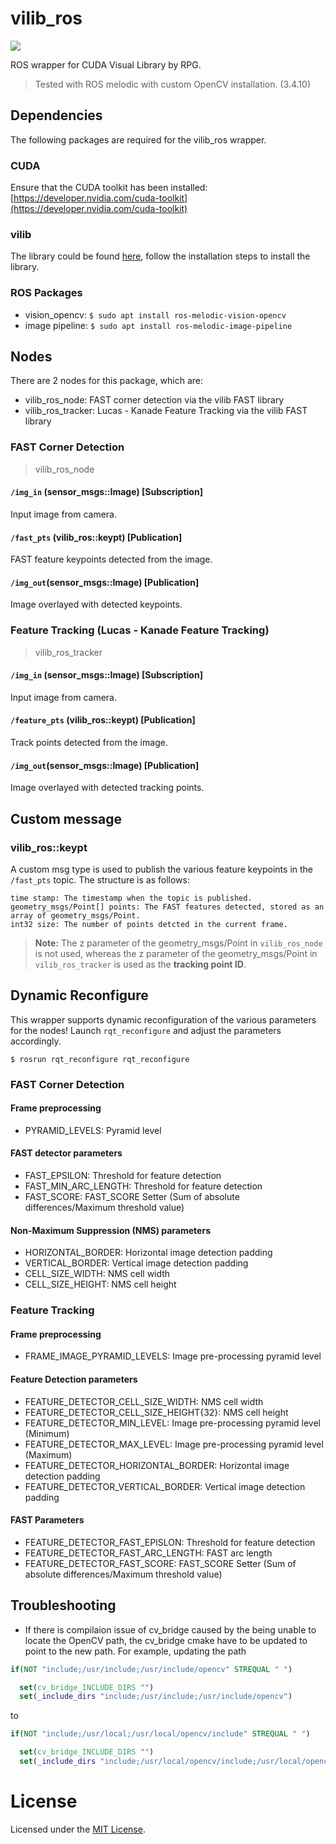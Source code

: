 # vilib_ros
<a href="LICENSE" ><img src="https://img.shields.io/github/license/1487quantum/vilib_ros?style=for-the-badge"/></a>

ROS wrapper for CUDA Visual Library by RPG.

> Tested with ROS melodic with custom OpenCV installation. (3.4.10)

## Dependencies
The following packages are required for the vilib_ros wrapper.
### CUDA
Ensure that the CUDA toolkit has been installed: [https://developer.nvidia.com/cuda-toolkit](https://developer.nvidia.com/cuda-toolkit)
### vilib
The library could be found [here](https://github.com/uzh-rpg/vilib), follow the installation steps to install the library.
### ROS Packages
- vision_opencv: `$ sudo apt install ros-melodic-vision-opencv`
- image pipeline: `$ sudo apt install ros-melodic-image-pipeline`

## Nodes
There are 2 nodes for this package, which are:
- vilib_ros_node: FAST corner detection via the vilib FAST library
- vilib_ros_tracker: Lucas - Kanade Feature Tracking via the vilib FAST library

### FAST Corner Detection
> vilib_ros_node
#### `/img_in` (sensor_msgs::Image)  [Subscription]
Input image from camera.
#### `/fast_pts` (vilib_ros::keypt) [Publication]
FAST feature keypoints detected from the image.
#### `/img_out`(sensor_msgs::Image) [Publication]
Image overlayed with detected keypoints.

### Feature Tracking (Lucas - Kanade Feature Tracking)
> vilib_ros_tracker
#### `/img_in` (sensor_msgs::Image)  [Subscription]
Input image from camera.
#### `/feature_pts` (vilib_ros::keypt) [Publication]
Track points detected from the image.
#### `/img_out`(sensor_msgs::Image) [Publication]
Image overlayed with detected tracking points.

## Custom message
### vilib_ros::keypt 
A custom msg type is used to publish the various feature keypoints in the `/fast_pts` topic. The structure is as follows:
```
time stamp: The timestamp when the topic is published.
geometry_msgs/Point[] points: The FAST features detected, stored as an array of geometry_msgs/Point.
int32 size: The number of points detcted in the current frame.
```
> **Note:** The z parameter of the geometry_msgs/Point in `vilib_ros_node` is not used, whereas the z parameter of the geometry_msgs/Point in `vilib_ros_tracker` is used as the __tracking point ID__.

## Dynamic Reconfigure
This wrapper supports dynamic reconfiguration of the various parameters for the nodes! Launch `rqt_reconfigure` and adjust the parameters accordingly.

```
$ rosrun rqt_reconfigure rqt_reconfigure
```
### FAST Corner Detection
#### Frame preprocessing
- PYRAMID_LEVELS: Pyramid level
#### FAST detector parameters
- FAST_EPSILON: Threshold for feature detection
- FAST_MIN_ARC_LENGTH: Threshold for feature detection
- FAST_SCORE: FAST_SCORE Setter (Sum of absolute differences/Maximum threshold value)
#### Non-Maximum Suppression (NMS) parameters
- HORIZONTAL_BORDER: Horizontal image detection padding
- VERTICAL_BORDER: Vertical image detection padding
- CELL_SIZE_WIDTH: NMS cell width
- CELL_SIZE_HEIGHT: NMS cell height

### Feature Tracking
#### Frame preprocessing
- FRAME_IMAGE_PYRAMID_LEVELS: Image pre-processing pyramid level
#### Feature Detection parameters
- FEATURE_DETECTOR_CELL_SIZE_WIDTH: NMS cell width
- FEATURE_DETECTOR_CELL_SIZE_HEIGHT{32}: NMS cell height
- FEATURE_DETECTOR_MIN_LEVEL: Image pre-processing pyramid level (Minimum)
- FEATURE_DETECTOR_MAX_LEVEL: Image pre-processing pyramid level (Maximum)
- FEATURE_DETECTOR_HORIZONTAL_BORDER: Horizontal image detection padding
- FEATURE_DETECTOR_VERTICAL_BORDER: Vertical image detection padding

#### FAST Parameters
- FEATURE_DETECTOR_FAST_EPISLON: Threshold for feature detection
- FEATURE_DETECTOR_FAST_ARC_LENGTH: FAST arc length
- FEATURE_DETECTOR_FAST_SCORE: FAST_SCORE Setter (Sum of absolute differences/Maximum threshold value)

## Troubleshooting
- If there is compilaion issue of cv_bridge caused by the being unable to locate the OpenCV path, the cv_bridge cmake have to be updated to point to the new path. For example, updating the path
```cmake
if(NOT "include;/usr/include;/usr/include/opencv" STREQUAL " ")

  set(cv_bridge_INCLUDE_DIRS "")
  set(_include_dirs "include;/usr/include;/usr/include/opencv")
```
to
```cmake
if(NOT "include;/usr/local;/usr/local/opencv/include" STREQUAL " ")

  set(cv_bridge_INCLUDE_DIRS "")
  set(_include_dirs "include;/usr/local/opencv/include;/usr/local/opencv/include/opencv2")
```


# License
Licensed under the [MIT License](./LICENSE).
